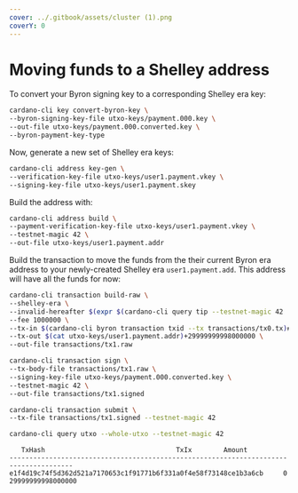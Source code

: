 ```yaml
---
cover: ../.gitbook/assets/cluster (1).png
coverY: 0
---
```


# Moving funds to a Shelley address

To convert your Byron signing key to a corresponding Shelley era key:

```bash
cardano-cli key convert-byron-key \
--byron-signing-key-file utxo-keys/payment.000.key \
--out-file utxo-keys/payment.000.converted.key \
--byron-payment-key-type
```

Now, generate a new set of Shelley era keys:

```bash
cardano-cli address key-gen \
--verification-key-file utxo-keys/user1.payment.vkey \
--signing-key-file utxo-keys/user1.payment.skey
```

Build the address with:

```bash
cardano-cli address build \
--payment-verification-key-file utxo-keys/user1.payment.vkey \
--testnet-magic 42 \
--out-file utxo-keys/user1.payment.addr
```

Build the transaction to move the funds from the their current Byron era address to your newly-created Shelley era `user1.payment.add`. This address will have all the funds for now:

```bash
cardano-cli transaction build-raw \
--shelley-era \
--invalid-hereafter $(expr $(cardano-cli query tip --testnet-magic 42 | jq .slot) + 1000) \
--fee 1000000 \
--tx-in $(cardano-cli byron transaction txid --tx transactions/tx0.tx)#0 \
--tx-out $(cat utxo-keys/user1.payment.addr)+29999999998000000 \
--out-file transactions/tx1.raw
```

```bash
cardano-cli transaction sign \
--tx-body-file transactions/tx1.raw \
--signing-key-file utxo-keys/payment.000.converted.key \
--testnet-magic 42 \
--out-file transactions/tx1.signed
```

```bash
cardano-cli transaction submit \
--tx-file transactions/tx1.signed --testnet-magic 42
```

```bash
cardano-cli query utxo --whole-utxo --testnet-magic 42
```

```
   TxHash                                 TxIx        Amount
--------------------------------------------------------------------------------------
e1f4d19c74f5d362d521a7170653c1f91771b6f331a0f4e58f73148ce1b3a6cb     0     29999999998000000
```
